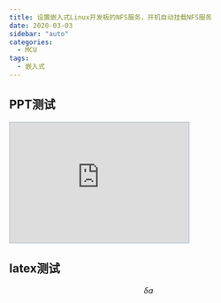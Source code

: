 ```yaml
---
title: 设置嵌入式Linux开发板的NFS服务，开机自动挂载NFS服务
date: 2020-03-03
sidebar: "auto"
categories:
  - MCU
tags:
  - 嵌入式
---
```


## PPT测试

<iframe src="https://show.zohopublic.com.cn/publish/hwvky12d88baa6fbf48a48bfd348a5d9f2c43" height="218" width="324" name="%E6%97%A0%E6%A0%87%E9%A2%98%E6%BC%94%E7%A4%BA%E6%96%87%E7%A8%BF" scrolling=no frameBorder="0" style="border:1px solid #AABBCC" allowfullscreen="true" mozallowfullscreen="true" webkitallowfullscreen="true"></iframe>

## latex测试

$$\delta a$$

